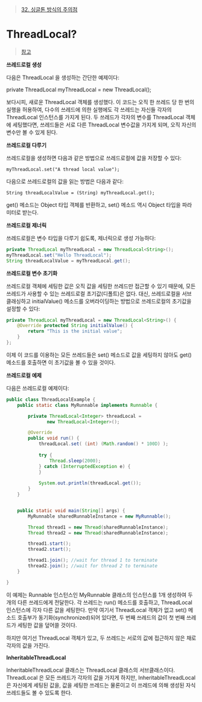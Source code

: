 > [32. 싱글톤 방식의 주의점](https://github.com/Mistive/TIL/blob/master/Inflearn_Spring_Core_Basic/32.%20%EC%8B%B1%EA%B8%80%ED%86%A4%20%EB%B0%A9%EC%8B%9D%EC%9D%98%20%EC%A3%BC%EC%9D%98%EC%A0%90.md)

# ThreadLocal?
> [참고](https://parkcheolu.tistory.com/17)

**쓰레드로컬 생성**

  

다음은 ThreadLocal 을 생성하는 간단한 예제이다:

  

private ThreadLocal myThreadLocal = new ThreadLocal();

  

보다시피, 새로운 ThreadLocal 객체를 생성했다. 이 코드는 오직 한 쓰레드 당 한 번의 실행을 허용하여, 다수의 쓰레드에 의한 실행에도 각 쓰레드는 자신들 각자의 ThreadLocal 인스턴스를 가지게 된다. 두 쓰레드가 각자의 변수를 ThreadLocal 객체에 세팅했다면, 쓰레드들은 서로 다른 ThreadLocal 변수값을 가지게 되며, 오직 자신의 변수만 볼 수 있게 된다.

  

  

**쓰레드로컬 다루기**

  

쓰레드로컬을 생성하면 다음과 같은 방법으로 쓰레드로컬에 값을 저장할 수 있다:

  

	myThreadLocal.set("A thread local value");

  

다음으로 쓰레드로컬의 값을 읽는 방법은 다음과 같다:

  

	String threadLocalValue = (String) myThreadLocal.get();

  

get() 메소드는 Object 타입 객체를 반환하고, set() 메소드 역시 Object 타입을 파라미터로 받는다.

  

  

**쓰레드로컬 제너릭**

  

쓰레드로컬은 변수 타입을 다루기 쉽도록, 제너릭으로 생성 가능하다:

  
```java
private ThreadLocal myThreadLocal = new ThreadLocal<String>();
myThreadLocal.set("Hello ThreadLocal");
String threadLocalValue = myThreadLocal.get();
```  

  

**쓰레드로컬 변수 초기화**

  

쓰레드로컬 객체에 세팅한 값은 오직 값을 세팅한 쓰레드만 접근할 수 있기 때문에, 모든 쓰레드가 사용할 수 있는 쓰레드로컬 초기값(디폴트)은 없다. 대신, 쓰레드로컬을 서브클래싱하고 initialValue() 메소드를 오버라이딩하는 방법으로 쓰레드로컬의 초기값을 설정할 수 있다:

  
```java
private ThreadLocal myThreadLocal = new ThreadLocal<String>() {
    @Override protected String initialValue() {
        return "This is the initial value";
    }
};
```

  

이제 이 코드를 이용하는 모든 쓰레드들은 set() 메소드로 값을 세팅하지 않아도 get() 메소드를 호출하면 이 초기값을 볼 수 있을 것이다.

  

  

**쓰레드로컬 예제**

  

다음은 쓰레드로컬 예제이다:

  
```java
public class ThreadLocalExample {
    public static class MyRunnable implements Runnable {

        private ThreadLocal<Integer> threadLocal =
               new ThreadLocal<Integer>();

        @Override
        public void run() {
            threadLocal.set( (int) (Math.random() * 100D) );
    
            try {
                Thread.sleep(2000);
            } catch (InterruptedException e) {
            }
    
            System.out.println(threadLocal.get());
        }
    }


    public static void main(String[] args) {
        MyRunnable sharedRunnableInstance = new MyRunnable();

        Thread thread1 = new Thread(sharedRunnableInstance);
        Thread thread2 = new Thread(sharedRunnableInstance);

        thread1.start();
        thread2.start();

        thread1.join(); //wait for thread 1 to terminate
        thread2.join(); //wait for thread 2 to terminate
    }

}
```
  

이 예제는 Runnable 인스턴스인 MyRunnable 클래스의 인스턴스를 1개 생성하여 두 개의 다른 쓰레드에게 전달한다. 각 쓰레드는 run() 메소드를 호출하고, ThreadLocal 인스턴스에 각자 다른 값을 세팅한다. 만약 여기서 ThreadLocal 객체가 없고 set() 메소드 호출부가 동기화(synchronized)되어 있다면, 두 번째 쓰레드의 값이 첫 번째 쓰레드가 세팅한 값을 덮어쓸 것이다.

  

하지만 여기선 ThreadLocal 객체가 있고, 두 쓰레드는 서로의 값에 접근하지 않은 채로 각자의 값을 가진다.

  

  

**InheritableThreadLocal**

  

InheritableThreadLocal 클래스는 ThreadLocal 클래스의 서브클래스이다. ThreadLocal 은 모든 쓰레드가 각자의 값을 가지게 하지만, InheritableThreadLocal 은 자신에게 세팅된 값을, 값을 세팅한 쓰레드는 물론이고 이 쓰레드에 의해 생성된 자식 쓰레드들도 볼 수 있도록 한다.
